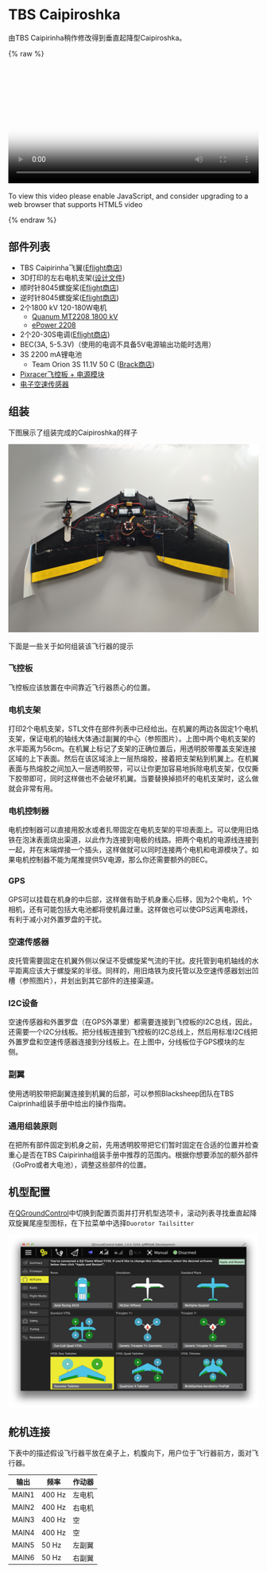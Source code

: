 # TBS Caipiroshka

由TBS Caipirinha稍作修改得到垂直起降型Caipiroshka。

{% raw %}
<video id="my-video" class="video-js" controls preload="auto" width="100%" 
poster="http://image84.360doc.com/DownloadImg/2015/04/1617/52474470_2.jpg" data-setup='{"aspectRatio":"16:9"}'>
  <source src="http://7xw24i.com1.z0.glb.clouddn.com/PX4%20VTOL%20-%20Call%20for%20Testpilots.mp4" type='video/mp4' >
  <p class="vjs-no-js">
    To view this video please enable JavaScript, and consider upgrading to a web browser that supports HTML5 video
  </p >
</video>
{% endraw %}

## 部件列表

- TBS Caipirinha飞翼([Eflight商店](http://www.eflight.ch/shop/USER_ARTIKEL_HANDLING_AUFRUF.php?von_suchresultat=true&Ziel_ID=19638&Kategorie_ID=110923))
- 3D打印的左右电机支架([设计文件](parts/motor_mounts.zip))
- 顺时针8045螺旋桨([Eflight商店](http://www.eflight.ch/shop/USER_ARTIKEL_HANDLING_AUFRUF.php?von_suchresultat=true&Ziel_ID=19532&Kategorie_ID=288))
- 逆时针8045螺旋桨([Eflight商店](http://www.eflight.ch/shop/USER_ARTIKEL_HANDLING_AUFRUF.php?von_suchresultat=true&Ziel_ID=19533&Kategorie_ID=288))
- 2个1800 kV 120-180W电机
	- [Quanum MT2208 1800 kV](http://www.hobbyking.com/hobbyking/store/__67014__Quanum_MT_Series_2208_1800KV_Brushless_Multirotor_Motor_Built_by_DYS.html)
	- [ePower 2208](http://www.eflight.ch/pi/ePower-X-22081.html)
- 2个20-30S电调([Eflight商店](http://www.eflight.ch/shop/USER_ARTIKEL_HANDLING_AUFRUF.php?von_suchresultat=true&Ziel_ID=19713&Kategorie_ID=36077))
- BEC(3A, 5-5.3V)（使用的电调不具备5V电源输出功能时选用）
- 3S 2200 mA锂电池
	- Team Orion 3S 11.1V 50 C ([Brack商店](https://www.brack.ch/team-orion-2200mah-11-1v-50c-308340))
- [Pixracer飞控板 + 电源模块](hardware-pixracer.md)
- [电子空速传感器](http://www.hobbyking.com/hobbyking/store/__62752__HKPilot_32_Digital_Air_Speed_Sensor_And_Pitot_Tube_Set.html)

## 组装

下图展示了组装完成的Caipiroshka的样子

![Caipiroshka](../pictures/airframes/vtol/caipiroshka/caipiroshka.jpg)

下面是一些关于如何组装该飞行器的提示

### 飞控板

飞控板应该放置在中间靠近飞行器质心的位置。

### 电机支架

打印2个电机支架，STL文件在部件列表中已经给出。在机翼的两边各固定1个电机支架，保证电机的轴线大体通过副翼的中心（参照图片）。上图中两个电机支架的水平距离为56cm。在机翼上标记了支架的正确位置后，用透明胶带覆盖支架连接区域的上下表面。然后在该区域涂上一层热熔胶，接着把支架粘到机翼上。在机翼表面与热熔胶之间加入一层透明胶带，可以让你更加容易地拆除电机支架，仅仅撕下胶带即可，同时这样做也不会破坏机翼。当要替换掉损坏的电机支架时，这么做就会非常有用。

### 电机控制器

电机控制器可以直接用胶水或者扎带固定在电机支架的平坦表面上。可以使用旧烙铁在泡沫表面烧出渠道，以此作为连接到电极的线路。把两个电机的电源线连接到一起，并在末端焊接一个插头，这样做就可以同时连接两个电机和电源模块了。如果电机控制器不能为尾推提供5V电源，那么你还需要额外的BEC。

### GPS

GPS可以挂载在机身的中后部，这样做有助于机身重心后移，因为2个电机，1个相机，还有可能包括大电池都将使机鼻过重。这样做也可以使GPS远离电源线，有利于减小对外置罗盘的干扰。

### 空速传感器

皮托管需要固定在机翼外侧以保证不受螺旋桨气流的干扰。皮托管到电机轴线的水平距离应该大于螺旋桨的半径。同样的，用旧烙铁为皮托管以及空速传感器划出凹槽（参照图片），并划出到其它部件的连接渠道。

### I2C设备

空速传感器和外置罗盘（在GPS外罩里）都需要连接到飞控板的I2C总线，因此，还需要一个I2C分线板。把分线板连接到飞控板的I2C总线上，然后用标准I2C线把外置罗盘和空速传感器连接到分线板上。在上图中，分线板位于GPS模块的左侧。

### 副翼

使用透明胶带把副翼连接到机翼的后部，可以参照Blacksheep团队在TBS Caiprinha组装手册中给出的操作指南。

### 通用组装原则

在把所有部件固定到机身之前，先用透明胶带把它们暂时固定在合适的位置并检查重心是否在TBS Caipirinha组装手册中推荐的范围内。根据你想要添加的额外部件（GoPro或者大电池），调整这些部件的位置。

## 机型配置

在[QGroundControl](../3_Tutorial/ground_control_station.md)中切换到配置页面并打开机型选项卡，滚动列表寻找垂直起降双旋翼尾座型图标，在下拉菜单中选择```Duorotor Tailsitter```

![caip](../pictures/gcs/qgc_caipiroshka.jpg)

## 舵机连接

下表中的描述假设飞行器平放在桌子上，机腹向下，用户位于飞行器前方，面对飞行器。

| 输出  | 频率   | 作动器               |
| ------ | ------ | ---------------------- |
| MAIN1  | 400 Hz | 左电机  |
| MAIN2  | 400 Hz | 右电机 |
| MAIN3  | 400 Hz | 空                  |
| MAIN4  | 400 Hz | 空                  |
| MAIN5  | 50 Hz  | 左副翼     |
| MAIN6  | 50 Hz  | 右副翼   |

